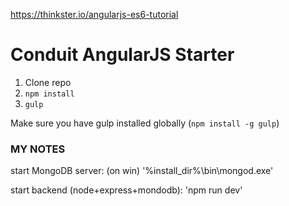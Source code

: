 https://thinkster.io/angularjs-es6-tutorial

# Conduit AngularJS Starter

1. Clone repo
2. `npm install`
3. `gulp`

Make sure you have gulp installed globally (`npm install -g gulp`)


### MY NOTES ###

start MongoDB server:
(on win)
'%install_dir%\bin\mongod.exe'

start backend (node+express+mondodb):
'npm run dev'
